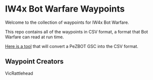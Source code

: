 # IW4x Bot Warfare Waypoints

Welcome to the collection of waypoints for IW4x Bot Warfare.

This repo contains all of the waypoints in CSV format, a format that Bot Warfare can read at run time.


[Here is a tool](https://github.com/ineedbots/bw_node_tools/blob/master/src/gscwptocsv.js) that will convert a PeZBOT GSC into the CSV format.



## Waypoint Creators

VicRattlehead


